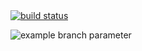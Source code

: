 <a href="https://github.com/RahulVadisetty91/RestService/actions/workflows/workflow.yml?branch=develop/pipeline">
<img src="https://camo.githubusercontent.com/a103c3480970625b5916b80e09f539b3ed2e62083d6a2a3e8dd9969cb97d0578/68747470733a2f2f696d672e736869656c64732e696f2f636972636c6563692f70726f6a6563742f6769746875622f6261646765732f736869656c64732f6d6173746572" alt="build status" data-canonical-src="https://img.shields.io/circleci/project/github/badges/shields/master" style="max-width:100%;">
</a>

![example branch parameter](https://github.com/RahulVadisetty91/RestService/actions/workflows/workflow.yml/badge.svg?branch=develop/pipeline)
